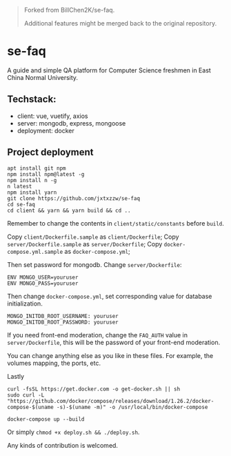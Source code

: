 > Forked from BillChen2K/se-faq.
>
> Additional features might be merged back to the original repository.
>

# se-faq

A guide and simple QA platform for Computer Science freshmen in East China Normal University.

## Techstack:

- client: vue, vuetify, axios
- server: mongodb, express, mongoose
- deployment: docker

## Project deployment

```
apt install git npm
npm install npm@latest -g
npm install n -g
n latest
npm install yarn
git clone https://github.com/jxtxzzw/se-faq
cd se-faq
cd client && yarn && yarn build && cd ..
```

Remember to change the contents in `client/static/constants` before `build`.

Copy `client/Dockerfile.sample` as `client/Dockerfile`; Copy `server/Dockerfile.sample` as `server/Dockerfile`; Copy `docker-compose.yml.sample` as `docker-compose.yml`;

Then set password for mongodb. Change `server/Dockerfile`:
```
ENV MONGO_USER=youruser
ENV MONGO_PASS=youruser
```

Then change `docker-compose.yml`, set corresponding value for database initialization.

```
MONGO_INITDB_ROOT_USERNAME: youruser
MONGO_INITDB_ROOT_PASSWORD: youruser
```

If you need front-end moderation, change the `FAQ_AUTH` value in `server/Dockerfile`, this will be the password of your front-end moderation.

You can change anything else as you like in these files. For example, the volumes mapping, the ports, etc.

Lastly
```
curl -fsSL https://get.docker.com -o get-docker.sh || sh
sudo curl -L "https://github.com/docker/compose/releases/download/1.26.2/docker-compose-$(uname -s)-$(uname -m)" -o /usr/local/bin/docker-compose

docker-compose up --build
```

Or simply `chmod +x deploy.sh && ./deploy.sh`.

Any kinds of contribution is welcomed.
